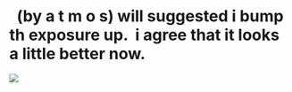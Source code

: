 <!--
id: 536103869
link: http://tumblr.atmos.org/post/536103869/by-a-t-m-o-s-will-suggested-i-bump-th-exposure
slug: by-a-t-m-o-s-will-suggested-i-bump-th-exposure
date: Tue Apr 20 2010 10:06:00 GMT-0700 (PDT)
publish: 2010-04-020
tags: 
title:   (by a t m o s) will suggested i bump th exposure up.  i agree that it looks a little better now.
-->


  (by a t m o s) will suggested i bump th exposure up.  i agree that it looks a little better now.
==================================================================================================

![](http://31.media.tumblr.com/tumblr_l16q6py8KY1qz4sngo1_500.jpg)

